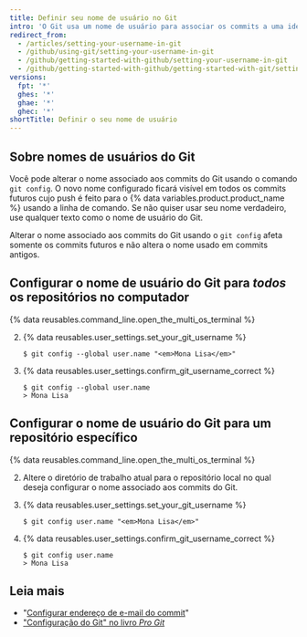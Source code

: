 ```yaml
---
title: Definir seu nome de usuário no Git
intro: 'O Git usa um nome de usuário para associar os commits a uma identidade. O nome de usuário do Git é diferente do nome de usuário do {% data variables.product.product_name %}.'
redirect_from:
  - /articles/setting-your-username-in-git
  - /github/using-git/setting-your-username-in-git
  - /github/getting-started-with-github/setting-your-username-in-git
  - /github/getting-started-with-github/getting-started-with-git/setting-your-username-in-git
versions:
  fpt: '*'
  ghes: '*'
  ghae: '*'
  ghec: '*'
shortTitle: Definir o seu nome de usuário
---
```


## Sobre nomes de usuários do Git
Você pode alterar o nome associado aos commits do Git usando o comando `git config`. O novo nome configurado ficará visível em todos os commits futuros cujo push é feito para o {% data variables.product.product_name %} usando a linha de comando. Se não quiser usar seu nome verdadeiro, use qualquer texto como o nome de usuário do Git.

Alterar o nome associado aos commits do Git usando o `git config` afeta somente os commits futuros e não altera o nome usado em commits antigos.

## Configurar o nome de usuário do Git para *todos* os repositórios no computador

{% data reusables.command_line.open_the_multi_os_terminal %}

2. {% data reusables.user_settings.set_your_git_username %}
   ```shell
   $ git config --global user.name "<em>Mona Lisa</em>"
   ```

3. {% data reusables.user_settings.confirm_git_username_correct %}
   ```shell
   $ git config --global user.name
   > Mona Lisa
   ```

## Configurar o nome de usuário do Git para um repositório específico

{% data reusables.command_line.open_the_multi_os_terminal %}

2. Altere o diretório de trabalho atual para o repositório local no qual deseja configurar o nome associado aos commits do Git.

3. {% data reusables.user_settings.set_your_git_username %}
   ```shell
   $ git config user.name "<em>Mona Lisa</em>"
   ```

3. {% data reusables.user_settings.confirm_git_username_correct %}
   ```shell
   $ git config user.name
   > Mona Lisa
   ```

## Leia mais

- "[Configurar endereço de e-mail do commit](/articles/setting-your-commit-email-address)"
- ["Configuração do Git" no livro _Pro Git_](https://git-scm.com/book/en/Customizing-Git-Git-Configuration)
